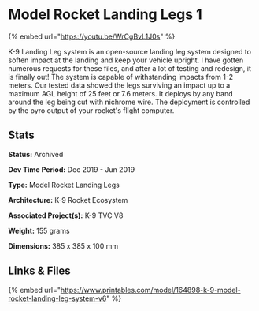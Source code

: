 # Model Rocket Landing Legs 1

{% embed url="https://youtu.be/WrCgBvL1J0s" %}

K-9 Landing Leg system is an open-source landing leg system designed to soften impact at the landing and keep your vehicle upright. I have gotten numerous requests for these files, and after a lot of testing and redesign, it is finally out! The system is capable of withstanding impacts from 1-2 meters. Our tested data showed the legs surviving an impact up to a maximum AGL height of 25 feet or 7.6 meters. It deploys by any band around the leg being cut with nichrome wire. The deployment is controlled by the pyro output of your rocket's flight computer.

## Stats

**Status:** Archived

**Dev Time Period:** Dec 2019 - Jun 2019

**Type:** Model Rocket Landing Legs

**Architecture:** K-9 Rocket Ecosystem

**Associated Project(s):** K-9 TVC V8

**Weight:** 155 grams

**Dimensions:** 385 x 385 x 100 mm

## Links & Files

{% embed url="https://www.printables.com/model/164898-k-9-model-rocket-landing-leg-system-v6" %}
